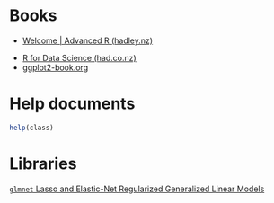 
# Books

* [Welcome | Advanced R (hadley.nz)](https://adv-r.hadley.nz/)
- [R for Data Science (had.co.nz)](https://r4ds.had.co.nz/)
- [ggplot2-book.org](https://ggplot2-book.org/)
# Help documents


```r
help(class)
```

# Libraries

[`glmnet` Lasso and Elastic-Net Regularized Generalized Linear Models](https://glmnet.stanford.edu/index.html)



